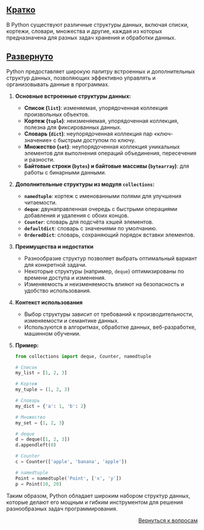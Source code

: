 ## <u>Кратко</u>

В Python существуют различные структуры данных, включая списки, кортежи, словари, множества и другие, каждая из которых
предназначена для разных задач хранения и обработки данных.

## <u>Развернуто</u>

Python предоставляет широкую палитру встроенных и дополнительных структур данных, позволяющих эффективно управлять и
организовывать данные в программах.

1. **Основные встроенные структуры данных:**
    - **Список (`list`)**: изменяемая, упорядоченная коллекция произвольных объектов.
    - **Кортеж (`tuple`)**: неизменяемая, упорядоченная коллекция, полезна для фиксированных данных.
    - **Словарь (`dict`)**: неупорядоченная коллекция пар «ключ-значение» с быстрым доступом по ключу.
    - **Множество (`set`)**: неупорядоченная коллекция уникальных элементов для выполнения операций объединения,
      пересечения и разности.
    - **Байтовые строки (`bytes`) и байтовые массивы (`bytearray`)**: для работы с бинарными данными.

2. **Дополнительные структуры из модуля `collections`:**
    - **`namedtuple`**: кортеж с именованными полями для улучшения читаемости.
    - **`deque`**: двунаправленная очередь с быстрыми операциями добавления и удаления с обоих концов.
    - **`Counter`**: словарь для подсчёта хэшей элементов.
    - **`defaultdict`**: словарь с значениями по умолчанию.
    - **`OrderedDict`**: словарь, сохраняющий порядок вставки элементов.

3. **Преимущества и недостатки**
    - Разнообразие структур позволяет выбрать оптимальный вариант для конкретной задачи.
    - Некоторые структуры (например, `deque`) оптимизированы по времени доступа и изменения.
    - Изменяемость и неизменяемость влияют на безопасность и удобство использования.

4. **Контекст использования**
    - Выбор структуры зависит от требований к производительности, изменяемости и семантике данных.
    - Используются в алгоритмах, обработке данных, веб-разработке, машинном обучении.

5. **Пример:**
    ```python
    from collections import deque, Counter, namedtuple

    # Список
    my_list = [1, 2, 3]

    # Кортеж
    my_tuple = (1, 2, 3)

    # Словарь
    my_dict = {'a': 1, 'b': 2}

    # Множество
    my_set = {1, 2, 3}

    # deque
    d = deque([1, 2, 3])
    d.appendleft(0)

    # Counter
    c = Counter(['apple', 'banana', 'apple'])

    # namedtuple
    Point = namedtuple('Point', ['x', 'y'])
    p = Point(10, 20)
    ```

Таким образом, Python обладает широким набором структур данных, которые делают его мощным и гибким инструментом для
решения разнообразных задач программирования.

<div align="right">

[Вернуться к вопросам](../Вопросы.md)

</div>
